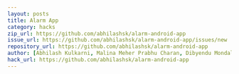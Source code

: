 ```yaml
---
layout: posts
title: Alarm App
category: hacks
zip_url: https://github.com/abhilashsk/alarm-android-app
issue_url: https://github.com/abhilashsk/alarm-android-app/issues/new
repository_url: https://github.com/abhilashsk/alarm-android-app
author: [Abhilash Kulkarni, Malina Meher Prabhu Charan, Dibyendu Mondal, Vishal Jagannath]
hack_url: https://github.com/abhilashsk/alarm-android-app
---
```


